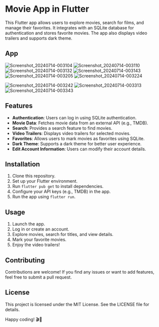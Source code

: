 # Movie App in Flutter

This Flutter app allows users to explore movies, search for films, and manage their favorites. It integrates with an SQLite database for authentication and stores favorite movies. The app also displays video trailers and supports dark theme.

## App
![Screenshot_20240714-003104](https://github.com/user-attachments/assets/c41f648e-f218-40e2-973a-200a8ef9f518)
![Screenshot_20240714-003110](https://github.com/user-attachments/assets/e2ff9878-4a48-4754-a4bd-ebaad0bdbfda)
![Screenshot_20240714-003132](https://github.com/user-attachments/assets/243d039f-2f6a-4684-a0e3-2c6bcf9b4f6f)
![Screenshot_20240714-003143](https://github.com/user-attachments/assets/0f070a72-32fd-423e-b707-7d912100b970)
![Screenshot_20240714-003205](https://github.com/user-attachments/assets/51db205d-a30f-47d3-990f-6f416b92de62)
![Screenshot_20240714-003224](https://github.com/user-attachments/assets/e056dbf0-d999-4ca1-bd99-698db7fcdc95)

![Screenshot_20240714-003242](https://github.com/user-attachments/assets/9ba5263a-3702-4f26-9ee8-e079bdc861d3)
![Screenshot_20240714-003313](https://github.com/user-attachments/assets/8aa6ed97-8716-4d05-b2bc-cd3b84a6129b)
![Screenshot_20240714-003343](https://github.com/user-attachments/assets/b325977d-b490-4271-99dc-79aa31a93e6a)


## Features

- **Authentication**: Users can log in using SQLite authentication.
- **Movie Data**: Fetches movie data from an external API (e.g., TMDB).
- **Search**: Provides a search feature to find movies.
- **Video Trailers**: Displays video trailers for selected movies.
- **Favorites**: Allows users to mark movies as favorites using SQLite.
- **Dark Theme**: Supports a dark theme for better user experience.
- **Edit Account Information**: Users can modify their account details.

## Installation

1. Clone this repository.
2. Set up your Flutter environment.
3. Run `flutter pub get` to install dependencies.
4. Configure your API keys (e.g., TMDB) in the app.
5. Run the app using `flutter run`.

## Usage

1. Launch the app.
2. Log in or create an account.
3. Explore movies, search for titles, and view details.
4. Mark your favorite movies.
5. Enjoy the video trailers!

## Contributing

Contributions are welcome! If you find any issues or want to add features, feel free to submit a pull request.

## License

This project is licensed under the MIT License. See the LICENSE file for details.


Happy coding! 🎬🍿
